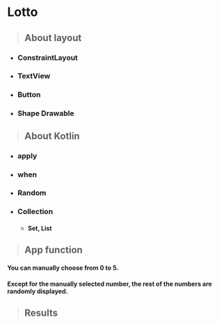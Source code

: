 # Lotto
>## About layout
- ### ConstraintLayout
- ### TextView
- ### Button
- ### Shape Drawable 

>## About Kotlin
- ### apply
- ### when
- ### Random
- ### Collection
  + #### Set, List
  
>## App function

  #### You can manually choose from 0 to 5.<br>
  #### Except for the manually selected number, the rest of the numbers are randomly displayed.


>## Results


